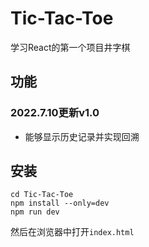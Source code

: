 # Tic-Tac-Toe
学习React的第一个项目井字棋
## 功能
### 2022.7.10更新v1.0
- 能够显示历史记录并实现回溯
## 安装
```npm
cd Tic-Tac-Toe
npm install --only=dev
npm run dev
```
然后在浏览器中打开`index.html`